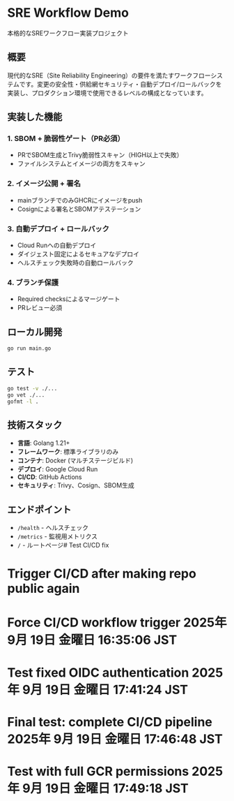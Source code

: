 # SRE Workflow Demo

本格的なSREワークフロー実装プロジェクト

## 概要

現代的なSRE（Site Reliability Engineering）の要件を満たすワークフローシステムです。変更の安全性・供給網セキュリティ・自動デプロイ/ロールバックを実装し、プロダクション環境で使用できるレベルの構成となっています。

## 実装した機能

### 1. SBOM + 脆弱性ゲート（PR必須）
- PRでSBOM生成とTrivy脆弱性スキャン（HIGH以上で失敗）
- ファイルシステムとイメージの両方をスキャン

### 2. イメージ公開 + 署名
- mainブランチでのみGHCRにイメージをpush
- Cosignによる署名とSBOMアテステーション

### 3. 自動デプロイ + ロールバック
- Cloud Runへの自動デプロイ
- ダイジェスト固定によるセキュアなデプロイ
- ヘルスチェック失敗時の自動ロールバック

### 4. ブランチ保護
- Required checksによるマージゲート
- PRレビュー必須

## ローカル開発

```bash
go run main.go
```

## テスト

```bash
go test -v ./...
go vet ./...
gofmt -l .
```

## 技術スタック

- **言語**: Golang 1.21+
- **フレームワーク**: 標準ライブラリのみ
- **コンテナ**: Docker (マルチステージビルド)
- **デプロイ**: Google Cloud Run
- **CI/CD**: GitHub Actions
- **セキュリティ**: Trivy、Cosign、SBOM生成

## エンドポイント

- `/health` - ヘルスチェック
- `/metrics` - 監視用メトリクス
- `/` - ルートページ# Test CI/CD fix
# Trigger CI/CD after making repo public again
# Force CI/CD workflow trigger 2025年  9月 19日 金曜日 16:35:06 JST
# Test fixed OIDC authentication 2025年  9月 19日 金曜日 17:41:24 JST
# Final test: complete CI/CD pipeline 2025年  9月 19日 金曜日 17:46:48 JST
# Test with full GCR permissions 2025年  9月 19日 金曜日 17:49:18 JST
